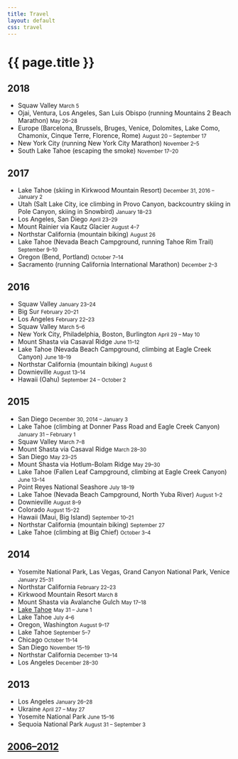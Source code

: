 ```yaml
---
title: Travel
layout: default
css: travel
---
```


# {{ page.title }}

## 2018

- Squaw Valley <small>March 5</small>
- Ojai, Ventura, Los Angeles, San Luis Obispo (running Mountains 2 Beach Marathon) <small>May 26–28</small>
- Europe (Barcelona, Brussels, Bruges, Venice, Dolomites, Lake Como, Chamonix, Cinque Terre, Florence, Rome) <small>August 20 – September 17</small>
- New York City (running New York City Marathon) <small>November 2–5</small>
- South Lake Tahoe (escaping the smoke) <small>November 17–20</small>

## 2017

- Lake Tahoe (skiing in Kirkwood Mountain Resort) <small>December 31, 2016 – January 2</small>
- Utah (Salt Lake City, ice climbing in Provo Canyon, backcountry skiing in Pole Canyon, skiing in Snowbird) <small>January 18–23</small>
- Los Angeles, San Diego <small>April 23–29</small>
- Mount Rainier via Kautz Glacier <small>August 4–7</small>
- Northstar California (mountain biking) <small>August 26</small>
- Lake Tahoe (Nevada Beach Campground, running  Tahoe Rim Trail) <small>September 9–10</small>
- Oregon (Bend, Portland) <small>October 7–14</small>
- Sacramento (running California International Marathon) <small>December 2–3</small>

## 2016

- Squaw Valley <small>January 23–24</small>
- Big Sur <small>February 20–21</small>
- Los Angeles <small>February 22–23</small>
- Squaw Valley <small>March 5–6</small>
- New York City, Philadelphia, Boston, Burlington <small>April 29 – May 10</small>
- Mount Shasta via Casaval Ridge <small>June 11–12</small>
- Lake Tahoe (Nevada Beach Campground, climbing at Eagle Creek Canyon) <small>June 18–19</small>
- Northstar California (mountain biking) <small>August 6</small>
- Downieville <small>August 13–14</small>
- Hawaii (Oahu) <small>September 24 – October 2</small>

## 2015

- San Diego <small>December 30, 2014 – January 3</small>
- Lake Tahoe (climbing at Donner Pass Road and Eagle Creek Canyon) <small>January 31 – February 1</small>
- Squaw Valley <small>March 7–8</small>
- Mount Shasta via Casaval Ridge <small>March 28–30</small>
- San Diego <small>May 23–25</small>
- Mount Shasta via Hotlum-Bolam Ridge <small>May 29–30</small>
- Lake Tahoe (Fallen Leaf Campground, climbing at Eagle Creek Canyon) <small>June 13–14</small>
- Point Reyes National Seashore <small>July 18–19</small>
- Lake Tahoe (Nevada Beach Campground, North Yuba River) <small>August 1–2</small>
- Downieville <small>August 8–9</small>
- Colorado <small>August 15–22</small>
- Hawaii (Maui, Big Island) <small>September 10–21</small>
- Northstar California (mountain biking) <small>September 27</small>
- Lake Tahoe (climbing at Big Chief) <small>October 3–4</small>

## 2014

- Yosemite National Park, Las Vegas, Grand Canyon National Park, Venice <small>January 25–31</small>
- Northstar California <small>February 22–23</small>
- Kirkwood Mountain Resort <small>March 8</small>
- Mount Shasta via Avalanche Gulch <small>May 17–18</small>
- [Lake Tahoe](https://www.flickr.com/photos/barushev/sets/72157645000068685) <small>May 31 – June 1</small>
- Lake Tahoe <small>July 4–6</small>
- Oregon, Washington <small>August 9–17</small>
- Lake Tahoe <small>September 5–7</small>
- Chicago <small>October 11–14</small>
- San Diego <small>November 15–19</small>
- Northstar California <small>December 13–14</small>
- Los Angeles <small>December 28–30</small>

## 2013

- Los Angeles <small>January 26–28</small>
- Ukraine <small>April 27 – May 27</small>
- Yosemite National Park <small>June 15–16</small>
- Sequoia National Park <small>August 31 – September 3</small>

## [2006–2012](./2006-2012)
